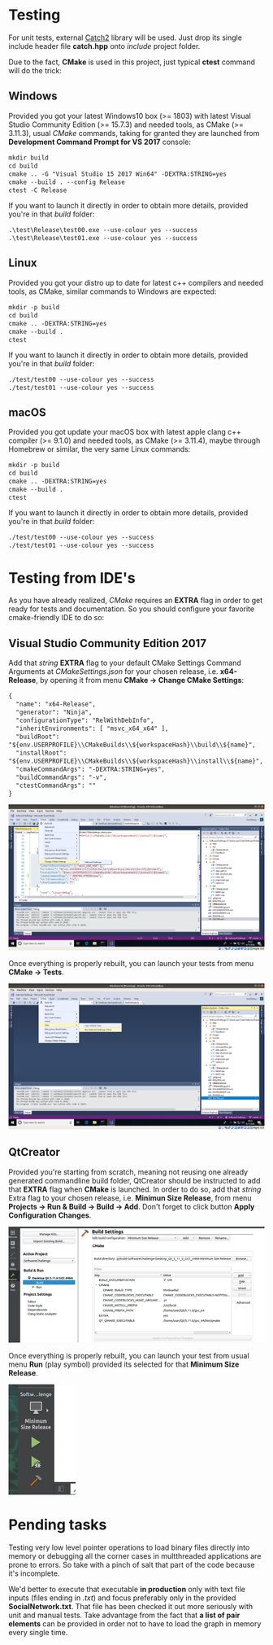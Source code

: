 # Testing

For unit tests, external [Catch2](https://github.com/catchorg/Catch2) library will be used.
Just drop its single include header file **catch.hpp** onto *include* project folder.

Due to the fact, **CMake** is used in this project, just typical **ctest** command will do the trick: 

## Windows

Provided you got your latest Windows10 box (>= 1803) with latest Visual Studio Community Edition (>= 15.7.3) and needed tools, as CMake (>= 3.11.3),
usual *CMake* commands, taking for granted they are launched from **Development Command Prompt for VS 2017** console:

	mkdir build
	cd build
	cmake .. -G "Visual Studio 15 2017 Win64" -DEXTRA:STRING=yes
	cmake --build . --config Release
	ctest -C Release

If you want to launch it directly in order to obtain more details, provided you're in that *build* folder:

	.\test\Release\test00.exe --use-colour yes --success
	.\test\Release\test01.exe --use-colour yes --success

## Linux 

Provided you got your distro up to date for latest c++ compilers and needed tools, as CMake, similar commands to Windows are expected:

	mkdir -p build
	cd build
	cmake .. -DEXTRA:STRING=yes
	cmake --build . 
	ctest 

If you want to launch it directly in order to obtain more details, provided you're in that *build* folder:

	./test/test00 --use-colour yes --success
	./test/test01 --use-colour yes --success

## macOS

Provided you got update your macOS box with latest apple clang c++ compiler (>= 9.1.0) and needed tools, as CMake (>= 3.11.4), maybe through Homebrew or similar, the very same Linux commands:

	mkdir -p build
	cd build
	cmake .. -DEXTRA:STRING=yes
	cmake --build .
	ctest

If you want to launch it directly in order to obtain more details, provided you're in that *build* folder:

	./test/test00 --use-colour yes --success
	./test/test01 --use-colour yes --success

# Testing from IDE's

As you have already realized, *CMake* requires an **EXTRA** flag in order to get ready for tests and documentation.
So you should configure your favorite cmake-friendly IDE to do so:

## Visual Studio Community Edition 2017

Add that *string* **EXTRA** flag to your default CMake Settings Command Arguments at *CMakeSettings.json* for your chosen release, i.e. **x64-Release**, by opening it from menu **CMake -> Change CMake Settings**:

    {
      "name": "x64-Release",
      "generator": "Ninja",
      "configurationType": "RelWithDebInfo",
      "inheritEnvironments": [ "msvc_x64_x64" ],
      "buildRoot": "${env.USERPROFILE}\\CMakeBuilds\\${workspaceHash}\\build\\${name}",
      "installRoot": "${env.USERPROFILE}\\CMakeBuilds\\${workspaceHash}\\install\\${name}",
      "cmakeCommandArgs": "-DEXTRA:STRING=yes",
      "buildCommandArgs": "-v",
      "ctestCommandArgs": ""
    }

![VisualStudio EXTRA flag](images/VisualStudio_EXTRA_flag.png)

Once everything is properly rebuilt, you can launch your tests from menu **CMake -> Tests**.

![VisualStudtio Tests](images/VisualStudio_Tests.png)

## QtCreator

Provided you're starting from scratch, meaning not reusing one already generated commandline build folder, QtCreator should be instructed to add that **EXTRA** flag when **CMake** is launched.
In order to do so, add that *string* Extra flag to your chosen release, i.e. **Minimun Size Release**, from menu **Projects -> Run & Build  -> Build -> Add**. 
Don't forget to click button **Apply Configuration Changes**.

![QtCreator EXTRA flag](images/QtCreator_EXTRA_flag.png)

Once everything is properly rebuilt, you can launch your test from usual menu **Run** (play symbol) provided its selected for that **Minimum Size Release**.

![QtCreator Tests](images/QtCreator_Tests.png)

# Pending tasks

Testing very low level pointer operations to load binary files directly into memory or debugging all the corner cases in multthreaded applications are prone to errors.
So take with a pinch of salt that part of the code because it's incomplete.

We'd better to execute that executable **in production** only with text file inputs (files ending in *.txt*) and focus preferably only in the provided **SocialNetwork.txt**.
That file has been checked it out more seriously with unit and manual tests.
Take advantage from the fact that **a list of pair elements** can be provided in order not to have to load the graph in memory every single time.